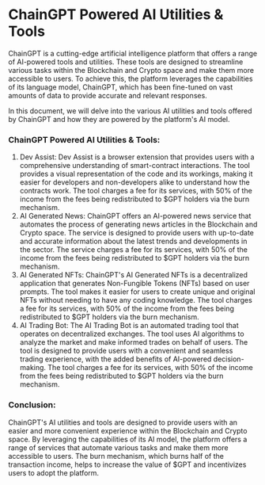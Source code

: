 # ChainGPT Powered AI Utilities & Tools

ChainGPT is a cutting-edge artificial intelligence platform that offers a range of AI-powered tools and utilities. These tools are designed to streamline various tasks within the Blockchain and Crypto space and make them more accessible to users. To achieve this, the platform leverages the capabilities of its language model, ChainGPT, which has been fine-tuned on vast amounts of data to provide accurate and relevant responses.

In this document, we will delve into the various AI utilities and tools offered by ChainGPT and how they are powered by the platform's AI model.



### ChainGPT Powered AI Utilities & Tools:

1. Dev Assist: Dev Assist is a browser extension that provides users with a comprehensive understanding of smart-contract interactions. The tool provides a visual representation of the code and its workings, making it easier for developers and non-developers alike to understand how the contracts work. The tool charges a fee for its services, with 50% of the income from the fees being redistributed to $GPT holders via the burn mechanism.
2. AI Generated News: ChainGPT offers an AI-powered news service that automates the process of generating news articles in the Blockchain and Crypto space. The service is designed to provide users with up-to-date and accurate information about the latest trends and developments in the sector. The service charges a fee for its services, with 50% of the income from the fees being redistributed to $GPT holders via the burn mechanism.
3. AI Generated NFTs: ChainGPT's AI Generated NFTs is a decentralized application that generates Non-Fungible Tokens (NFTs) based on user prompts. The tool makes it easier for users to create unique and original NFTs without needing to have any coding knowledge. The tool charges a fee for its services, with 50% of the income from the fees being redistributed to $GPT holders via the burn mechanism.
4. AI Trading Bot: The AI Trading Bot is an automated trading tool that operates on decentralized exchanges. The tool uses AI algorithms to analyze the market and make informed trades on behalf of users. The tool is designed to provide users with a convenient and seamless trading experience, with the added benefits of AI-powered decision-making. The tool charges a fee for its services, with 50% of the income from the fees being redistributed to $GPT holders via the burn mechanism.



### Conclusion:

ChainGPT's AI utilities and tools are designed to provide users with an easier and more convenient experience within the Blockchain and Crypto space. By leveraging the capabilities of its AI model, the platform offers a range of services that automate various tasks and make them more accessible to users. The burn mechanism, which burns half of the transaction income, helps to increase the value of $GPT and incentivizes users to adopt the platform.

